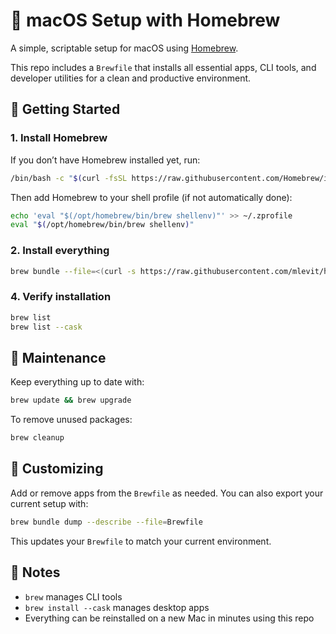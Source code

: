 # 🧰 macOS Setup with Homebrew

A simple, scriptable setup for macOS using [Homebrew](https://brew.sh/).

This repo includes a `Brewfile` that installs all essential apps, CLI tools, and developer utilities for a clean and productive environment.

## 🚀 Getting Started

### 1. Install Homebrew

If you don’t have Homebrew installed yet, run:

```bash
/bin/bash -c "$(curl -fsSL https://raw.githubusercontent.com/Homebrew/install/HEAD/install.sh)"
```

Then add Homebrew to your shell profile (if not automatically done):

```bash
echo 'eval "$(/opt/homebrew/bin/brew shellenv)"' >> ~/.zprofile
eval "$(/opt/homebrew/bin/brew shellenv)"
```

### 2. Install everything

```bash
brew bundle --file=<(curl -s https://raw.githubusercontent.com/mlevit/homebrew/main/Brewfile)
```

### 4. Verify installation

```bash
brew list
brew list --cask
```

## 🧹 Maintenance

Keep everything up to date with:

```bash
brew update && brew upgrade
```

To remove unused packages:

```bash
brew cleanup
```

## 🧩 Customizing

Add or remove apps from the `Brewfile` as needed.
You can also export your current setup with:

```bash
brew bundle dump --describe --file=Brewfile
```

This updates your `Brewfile` to match your current environment.

## 🧠 Notes

- `brew` manages CLI tools
- `brew install --cask` manages desktop apps
- Everything can be reinstalled on a new Mac in minutes using this repo
